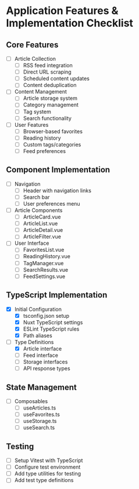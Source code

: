 # Application Features & Implementation Checklist

## Core Features
- [ ] Article Collection
  - [ ] RSS feed integration
  - [ ] Direct URL scraping
  - [ ] Scheduled content updates
  - [ ] Content deduplication

- [ ] Content Management
  - [ ] Article storage system
  - [ ] Category management
  - [ ] Tag system
  - [ ] Search functionality

- [ ] User Features
  - [ ] Browser-based favorites
  - [ ] Reading history
  - [ ] Custom tags/categories
  - [ ] Feed preferences

## Component Implementation
- [ ] Navigation
  - [ ] Header with navigation links
  - [ ] Search bar
  - [ ] User preferences menu

- [ ] Article Components
  - [ ] ArticleCard.vue
  - [ ] ArticleList.vue
  - [ ] ArticleDetail.vue
  - [ ] ArticleFilter.vue

- [ ] User Interface
  - [ ] FavoritesList.vue
  - [ ] ReadingHistory.vue
  - [ ] TagManager.vue
  - [ ] SearchResults.vue
  - [ ] FeedSettings.vue

## TypeScript Implementation
- [x] Initial Configuration
  - [x] tsconfig.json setup
  - [x] Nuxt TypeScript settings
  - [x] ESLint TypeScript rules
  - [x] Path aliases

- [ ] Type Definitions
  - [x] Article interface
  - [ ] Feed interface
  - [ ] Storage interfaces
  - [ ] API response types

## State Management
- [ ] Composables
  - [ ] useArticles.ts
  - [ ] useFavorites.ts
  - [ ] useStorage.ts
  - [ ] useSearch.ts

## Testing
- [ ] Setup Vitest with TypeScript
- [ ] Configure test environment
- [ ] Add type utilities for testing
- [ ] Add test type definitions